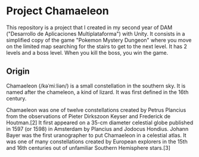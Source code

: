 # Project Chamaeleon

This repository is a project that I created in my second year of DAM ("Desarrollo de Aplicaciones Multiplataforma") with Unity. It consists in a simplified copy of the game "Pokemon Mystery Dungeon" where you move on the limited map searching for the stairs to get to the next level. It has 2 levels and a boss level. When you kill the boss, you win the game.

## Origin
Chamaeleon (/kəˈmiːliən/) is a small constellation in the southern sky. It is named after the chameleon, a kind of lizard. It was first defined in the 16th century. 

Chamaeleon was one of twelve constellations created by Petrus Plancius from the observations of Pieter Dirkszoon Keyser and Frederick de Houtman.[2] It first appeared on a 35-cm diameter celestial globe published in 1597 (or 1598) in Amsterdam by Plancius and Jodocus Hondius. Johann Bayer was the first uranographer to put Chamaeleon in a celestial atlas. It was one of many constellations created by European explorers in the 15th and 16th centuries out of unfamiliar Southern Hemisphere stars.[3]
